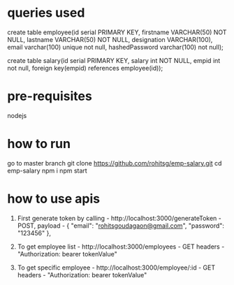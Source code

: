 # queries used

create table employee(id serial PRIMARY KEY, firstname VARCHAR(50) NOT NULL, lastname VARCHAR(50) NOT NULL, designation VARCHAR(100), email varchar(100) unique not null, hashedPassword varchar(100) not null);

create table salary(id serial PRIMARY KEY, salary int NOT NULL, empid int not null, foreign key(empid) references employee(id));

# pre-requisites
nodejs

# how to run
go to master branch
git clone https://github.com/rohitsg/emp-salary.git
cd emp-salary
npm i
npm start

# how to use apis
1. First generate token by calling - http://localhost:3000/generateToken - POST, 
payload - {
	"email": "rohitsgoudagaon@gmail.com",
	"password": "123456"
}, 

2. To get employee list - http://localhost:3000/employees - GET
headers - "Authorization: bearer tokenValue"

3. To get specific employee  - http://localhost:3000/employee/:id - GET
headers - "Authorization: bearer tokenValue"

